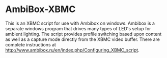 AmbiBox-XBMC
============

This is an XBMC script for use with Ambibox on windows. Ambibox is a separate windows program that drives many types of LED's setup for ambient lighting. The script provides profile switching based upon content as well as a capture mode directly from the XBMC video buffer. There are complete instructions at http://www.ambibox.ru/en/index.php/Configuring_XBMC_script.
